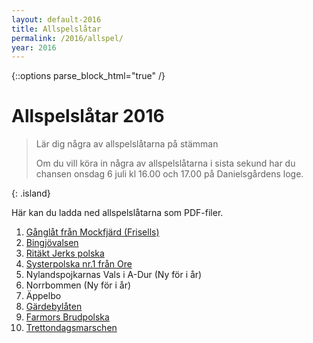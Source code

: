```yaml
---
layout: default-2016
title: Allspelslåtar
permalink: /2016/allspel/
year: 2016
---
```

{::options parse_block_html="true" /}
<div class="glacier">

# Allspelslåtar 2016

> Lär dig några av allspelslåtarna på stämman
>
> Om du vill köra in några av allspelslåtarna i sista sekund har du chansen onsdag 6 juli kl 16.00 och 17.00 på Danielsgårdens loge.
>
{: .island}

Här kan du ladda ned allspelslåtarna som PDF-filer.

1. [Gånglåt från Mockfjärd (Frisells)](/files/mockfjard.pdf)
2. [Bingjövalsen](/files/bingsjovalsen.pdf)
3. [Ritäkt Jerks polska](/files/ritakt_jerk.pdf)
4. [Systerpolska nr.1 från Ore](/files/systerpolska_ore.pdf)
5. Nylandspojkarnas Vals i A-Dur (Ny för i år)
6. Norrbommen (Ny för i år)
7. Äppelbo
8. [Gärdebylåten](/files/gardebylaten.pdf)
9. [Farmors Brudpolska](/files/farmors.pdf)
10. [Trettondagsmarschen](/files/trettondagsmarschen.pdf)

</div>
